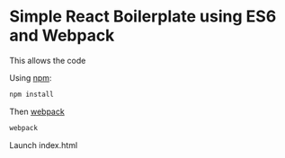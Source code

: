 # Simple React Boilerplate using ES6 and Webpack

This allows the code

Using [npm](http://npmjs.com):

```sh
npm install
```

Then [webpack](https://webpack.github.io/)
```sh
webpack
```

Launch index.html
